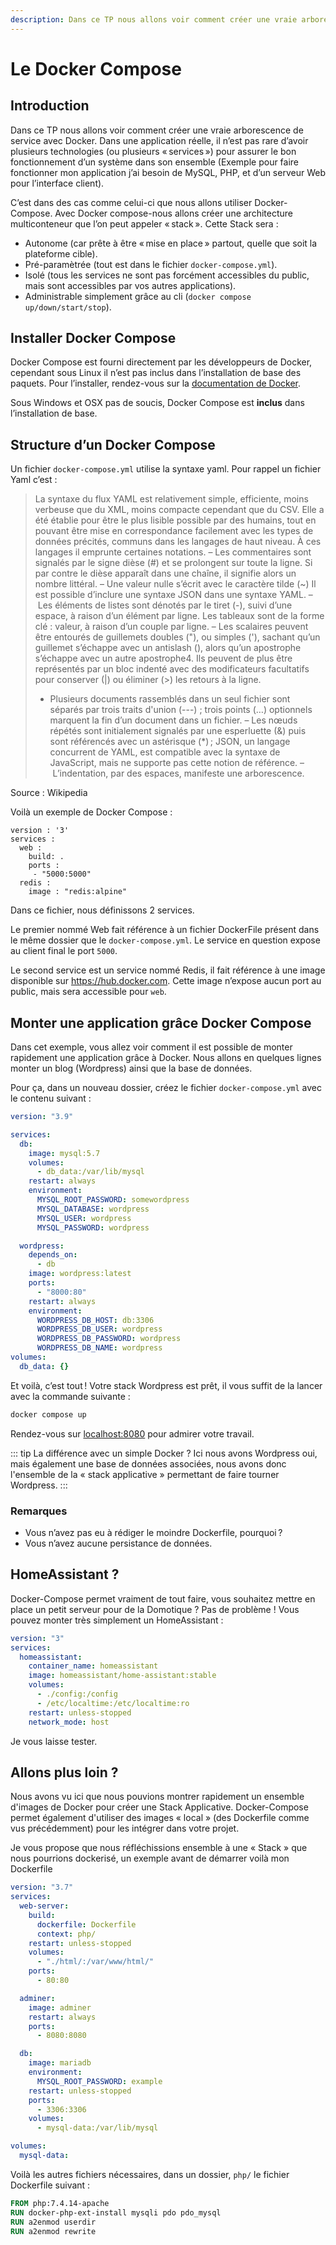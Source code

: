 ```yaml
---
description: Dans ce TP nous allons voir comment créer une vraie arborescence de service avec Docker. Dans une application réelle, il n’est pas rare d’avoir plusieurs technologies (ou plusieurs « services ») pour assurer le bon fonctionnement d’un système dans son ensemble (Exemple pour faire fonctionner mon application j’ai besoin de MySQL, PHP, et d’un serveur Web pour l’interface client).
---
```


# Le Docker Compose

## Introduction

Dans ce TP nous allons voir comment créer une vraie arborescence de service avec Docker. Dans une application réelle, il n’est pas rare d’avoir plusieurs technologies (ou plusieurs « services ») pour assurer le bon fonctionnement d’un système dans son ensemble (Exemple pour faire fonctionner mon application j’ai besoin de MySQL, PHP, et d’un serveur Web pour l’interface client).

C’est dans des cas comme celui-ci que nous allons utiliser Docker-Compose. Avec Docker compose-nous allons créer une architecture multiconteneur que l’on peut appeler « stack ». Cette Stack sera :

- Autonome (car prête à être « mise en place » partout, quelle que soit la plateforme cible).
- Pré-paramètrée (tout est dans le fichier `docker-compose.yml`).
- Isolé (tous les services ne sont pas forcément accessibles du public, mais sont accessibles par vos autres applications).
- Administrable simplement grâce au cli (`docker compose up/down/start/stop`).

## Installer Docker Compose

Docker Compose est fourni directement par les développeurs de Docker, cependant sous Linux il n’est pas inclus dans l’installation de base des paquets. Pour l’installer, rendez-vous sur la [documentation de Docker](https://docs.docker.com/compose/install/#install-compose).

Sous Windows et OSX pas de soucis, Docker Compose est **inclus** dans l’installation de base.

## Structure d’un Docker Compose

Un fichier `docker-compose.yml` utilise la syntaxe yaml. Pour rappel un fichier Yaml c’est :

> La syntaxe du flux YAML est relativement simple, efficiente, moins verbeuse que du XML, moins compacte cependant que du CSV. Elle a été établie pour être le plus lisible possible par des humains, tout en pouvant être mise en correspondance facilement avec les types de données précités, communs dans les langages de haut niveau. À ces langages il emprunte certaines notations.
> – Les commentaires sont signalés par le signe dièse (#) et se prolongent sur toute la ligne. Si par contre le dièse apparaît dans une chaîne, il signifie alors un nombre littéral.
> – Une valeur nulle s’écrit avec le caractère tilde (~)
> Il est possible d’inclure une syntaxe JSON dans une syntaxe YAML.
> – Les éléments de listes sont dénotés par le tiret (-), suivi d’une espace, à raison d’un élément par ligne.
> Les tableaux sont de la forme clé : valeur, à raison d’un couple par ligne.
> – Les scalaires peuvent être entourés de guillemets doubles ("), ou simples ('), sachant qu’un guillemet s’échappe avec un antislash (\), alors qu’un apostrophe s’échappe avec un autre apostrophe4. Ils peuvent de plus être représentés par un bloc indenté avec des modificateurs facultatifs pour conserver (|) ou éliminer (>) les retours à la ligne.
>
> - Plusieurs documents rassemblés dans un seul fichier sont séparés par trois traits d'union (---) ; trois points (…) optionnels marquent la fin d’un document dans un fichier.
>   – Les nœuds répétés sont initialement signalés par une esperluette (&) puis sont référencés avec un astérisque (\*) ; JSON, un langage concurrent de YAML, est compatible avec la syntaxe de JavaScript, mais ne supporte pas cette notion de référence.
>   – L’indentation, par des espaces, manifeste une arborescence.

Source : Wikipedia

Voilà un exemple de Docker Compose :

```
version : '3'
services :
  web :
    build: .
    ports :
     - "5000:5000"
  redis :
    image : "redis:alpine"
```

Dans ce fichier, nous définissons 2 services.

Le premier nommé Web fait référence à un fichier DockerFile présent dans le même dossier que le `docker-compose.yml`. Le service en question expose au client final le port `5000`.

Le second service est un service nommé Redis, il fait référence à une image disponible sur https://hub.docker.com. Cette image n’expose aucun port au public, mais sera accessible pour `web`.

## Monter une application grâce Docker Compose

Dans cet exemple, vous allez voir comment il est possible de monter rapidement une application grâce à Docker. Nous allons en quelques lignes monter un blog (Wordpress) ainsi que la base de données.

Pour ça, dans un nouveau dossier, créez le fichier `docker-compose.yml` avec le contenu suivant :

```yaml
version: "3.9"

services:
  db:
    image: mysql:5.7
    volumes:
      - db_data:/var/lib/mysql
    restart: always
    environment:
      MYSQL_ROOT_PASSWORD: somewordpress
      MYSQL_DATABASE: wordpress
      MYSQL_USER: wordpress
      MYSQL_PASSWORD: wordpress

  wordpress:
    depends_on:
      - db
    image: wordpress:latest
    ports:
      - "8000:80"
    restart: always
    environment:
      WORDPRESS_DB_HOST: db:3306
      WORDPRESS_DB_USER: wordpress
      WORDPRESS_DB_PASSWORD: wordpress
      WORDPRESS_DB_NAME: wordpress
volumes:
  db_data: {}
```

Et voilà, c’est tout ! Votre stack Wordpress est prêt, il vous suffit de la lancer avec la commande suivante :

```bash
docker compose up
```

Rendez-vous sur [localhost:8080](http://localhost:8080) pour admirer votre travail.

::: tip La différence avec un simple Docker ?
Ici nous avons Wordpress oui, mais également une base de données associées, nous avons donc l'ensemble de la « stack applicative » permettant de faire tourner Wordpress.
:::

### Remarques

- Vous n’avez pas eu à rédiger le moindre Dockerfile, pourquoi ?
- Vous n’avez aucune persistance de données.

## HomeAssistant ?

Docker-Compose permet vraiment de tout faire, vous souhaitez mettre en place un petit serveur pour de la Domotique ? Pas de problème ! Vous pouvez monter très simplement un HomeAssistant :

```yml
version: "3"
services:
  homeassistant:
    container_name: homeassistant
    image: homeassistant/home-assistant:stable
    volumes:
      - ./config:/config
      - /etc/localtime:/etc/localtime:ro
    restart: unless-stopped
    network_mode: host
```

Je vous laisse tester.

## Allons plus loin ?

Nous avons vu ici que nous pouvions montrer rapidement un ensemble d'images de Docker pour créer une Stack Applicative. Docker-Compose permet également d'utiliser des images « local » (des Dockerfile comme vus précédemment) pour les intégrer dans votre projet.

Je vous propose que nous réfléchissions ensemble à une « Stack » que nous pourrions dockerisé, un exemple avant de démarrer voilà mon Dockerfile

```yml
version: "3.7"
services:
  web-server:
    build:
      dockerfile: Dockerfile
      context: php/
    restart: unless-stopped
    volumes:
      - "./html/:/var/www/html/"
    ports:
      - 80:80

  adminer:
    image: adminer
    restart: always
    ports:
      - 8080:8080

  db:
    image: mariadb
    environment:
      MYSQL_ROOT_PASSWORD: example
    restart: unless-stopped
    ports:
      - 3306:3306
    volumes:
      - mysql-data:/var/lib/mysql

volumes:
  mysql-data:
```

Voilà les autres fichiers nécessaires, dans un dossier, `php/` le fichier Dockerfile suivant :

```dockerfile
FROM php:7.4.14-apache
RUN docker-php-ext-install mysqli pdo pdo_mysql
RUN a2enmod userdir
RUN a2enmod rewrite
```
